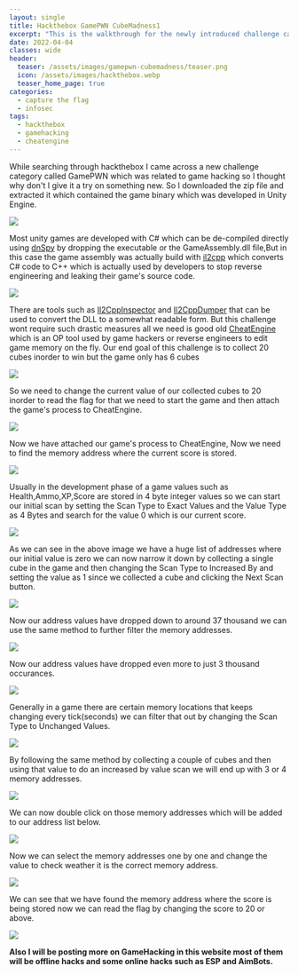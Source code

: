 ```yaml
---
layout: single
title: Hackthebox GamePWN CubeMadness1
excerpt: "This is the walkthrough for the newly introduced challenge category GamePWN on HackTheBox"
date: 2022-04-04
classes: wide
header:
  teaser: /assets/images/gamepwn-cubemadness/teaser.png
  icon: /assets/images/hackthebox.webp
  teaser_home_page: true
categories:
  - capture the flag
  - infosec
tags:  
  - hackthebox
  - gamehacking
  - cheatengine
---
```

While searching through hackthebox I came across a new challenge category called GamePWN which was related to game hacking so I thought why don't I give it a try on something new.
So I downloaded the zip file and extracted it which contained the game binary which was developed in Unity Engine.

![](/assets/images/gamepwn-cubemadness/files.png)

Most unity games are developed with C# which can be de-compiled directly using [dnSpy](https://github.com/dnSpy/dnSpy) by dropping the executable or the GameAssembly.dll file,But in this case the game assembly was actually build with [il2cpp](https://docs.unity3d.com/Manual/IL2CPP.html) which converts C# code to C++ which is actually used by developers to stop reverse engineering and leaking their game's source code.

![](/assets/images/gamepwn-cubemadness/dnspy.png)

There are tools such as [Il2CppInspector](https://github.com/djkaty/Il2CppInspector) and [Il2CppDumper](https://github.com/Perfare/Il2CppDumper) that can be used to convert the DLL to a somewhat readable form.
But this challenge wont require such drastic measures all we need is good old [CheatEngine](https://www.cheatengine.org/) which is an OP tool used by game hackers or reverse engineers to edit game memory on the fly.
Our end goal of this challenge is to collect 20 cubes inorder to win but the game only has 6 cubes 

![](/assets/images/gamepwn-cubemadness/teaser.png)

So we need to change the current value of our collected cubes to 20 inorder to read the flag for that we need to start the game and then attach the game's process to CheatEngine.

![](/assets/images/gamepwn-cubemadness/cheatengine.png)

Now we have attached our game's process to CheatEngine, Now we need to find the memory address where the current score is stored.

![](/assets/images/gamepwn-cubemadness/cheatengine1.png)

Usually in the development phase of a game values such as Health,Ammo,XP,Score are stored in 4 byte integer values so we can start our initial scan by setting the Scan Type to Exact Values and the Value Type as 4 Bytes and search for the value 0 which is our current score.

![](/assets/images/gamepwn-cubemadness/cheatengine2.png)

As we can see in the above image we have a huge list of addresses where our initial value is zero we can now narrow it down by collecting a single cube in the game and then changing the Scan Type to Increased By and setting the value as 1 since we collected a cube and clicking the Next Scan button.

![](/assets/images/gamepwn-cubemadness/cheatengine3.png)

Now our address values have dropped down to around 37 thousand we can use the same method to further filter the memory addresses.

![](/assets/images/gamepwn-cubemadness/cheatengine4.png)

Now our address values have dropped even more to just 3 thousand occurances.

![](/assets/images/gamepwn-cubemadness/cheatengine5.png)

Generally in a game there are certain memory locations that keeps changing every tick(seconds) we can filter that out by changing the Scan Type to Unchanged Values.

![](/assets/images/gamepwn-cubemadness/cheatengine6.png)

By following the same method by collecting a couple of cubes and then using that value to do an increased by value scan we will end up with 3 or 4 memory addresses.

![](/assets/images/gamepwn-cubemadness/cheatengine7.png)

We can now double click on those memory addresses which will be added to our address list below.

![](/assets/images/gamepwn-cubemadness/cheatengine8.png)

Now we can select the memory addresses one by one and change the value to check weather it is the correct memory address.

![](/assets/images/gamepwn-cubemadness/cheatengine.gif)

We can see that we have found the memory address where the score is being stored now we can read the flag by changing the score to 20 or above.

![](/assets/images/gamepwn-cubemadness/win.png)


**Also I will be posting more on GameHacking in this website most of them will be offline hacks and some online hacks such as ESP and AimBots.**
